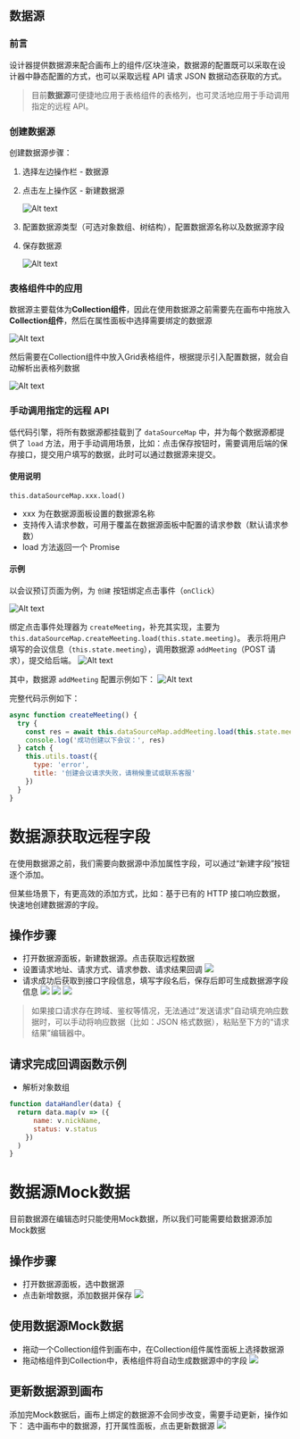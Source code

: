 ## 数据源

### 前言
设计器提供数据源来配合画布上的组件/区块渲染，数据源的配置既可以采取在设计器中静态配置的方式，也可以采取远程 API 请求 JSON 数据动态获取的方式。

> 目前**数据源**可便捷地应用于表格组件的表格列，也可灵活地应用于手动调用指定的远程 API。

### 创建数据源

创建数据源步骤：

1. 选择左边操作栏 - 数据源
2. 点击左上操作区 - 新建数据源

    ![Alt text](./imgs/data-source-2.png)
3. 配置数据源类型（可选对象数组、树结构），配置数据源名称以及数据源字段
4. 保存数据源

    ![Alt text](./imgs/data-source-1.png)


### 表格组件中的应用

数据源主要载体为**Collection组件**，因此在使用数据源之前需要先在画布中拖放入**Collection组件**，然后在属性面板中选择需要绑定的数据源

![Alt text](./imgs/data-source-3.png)

然后需要在Collection组件中放入Grid表格组件，根据提示引入配置数据，就会自动解析出表格列数据

![Alt text](./imgs/data-source-4.png)

### 手动调用指定的远程 API

低代码引擎，将所有数据源都挂载到了 `dataSourceMap` 中，并为每个数据源都提供了 `load` 方法，用于手动调用场景，比如：点击保存按钮时，需要调用后端的保存接口，提交用户填写的数据，此时可以通过数据源来提交。

#### 使用说明

`this.dataSourceMap.xxx.load()`

- xxx 为在数据源面板设置的数据源名称
- 支持传入请求参数，可用于覆盖在数据源面板中配置的请求参数（默认请求参数）
- load 方法返回一个 Promise

#### 示例

以会议预订页面为例，为 `创建` 按钮绑定点击事件（`onClick`）

![Alt text](./imgs/data-source-load-1.png)

绑定点击事件处理器为 `createMeeting`，补充其实现，主要为 `this.dataSourceMap.createMeeting.load(this.state.meeting)`。
表示将用户填写的会议信息（`this.state.meeting`），调用数据源 `addMeeting`（POST 请求），提交给后端。
![Alt text](./imgs/data-source-load-2.png)

其中，数据源 `addMeeting` 配置示例如下：
![Alt text](./imgs/data-source-load-3.png)

完整代码示例如下：
```js
async function createMeeting() {
  try {
    const res = await this.dataSourceMap.addMeeting.load(this.state.meeting)
    console.log('成功创建以下会议：', res)
  } catch {
    this.utils.toast({
      type: 'error',
      title: '创建会议请求失败，请稍候重试或联系客服' 
    })
  }
}
```

# 数据源获取远程字段

在使用数据源之前，我们需要向数据源中添加属性字段，可以通过“新建字段”按钮逐个添加。

但某些场景下，有更高效的添加方式，比如：基于已有的 HTTP 接口响应数据，快速地创建数据源的字段。

## 操作步骤

- 打开数据源面板，新建数据源。点击获取远程数据
- 设置请求地址、请求方式、请求参数、请求结果回调
![](./imgs/dataSource1.png)
- 请求成功后获取到接口字段信息，填写字段名后，保存后即可生成数据源字段信息
![](./imgs/dataSource2.png)
![](./imgs/dataSource3.png)
![](./imgs/dataSource4.png)

> 如果接口请求存在跨域、鉴权等情况，无法通过“发送请求”自动填充响应数据时，可以手动将响应数据（比如：JSON 格式数据），粘贴至下方的“请求结果”编辑器中。

## 请求完成回调函数示例

- 解析对象数组

```javascript
function dataHandler(data) {
  return data.map(v => ({
      name: v.nickName,
      status: v.status
    })
  )
}
```




# 数据源Mock数据

目前数据源在编辑态时只能使用Mock数据，所以我们可能需要给数据源添加Mock数据

## 操作步骤

- 打开数据源面板，选中数据源
- 点击新增数据，添加数据并保存
![](./imgs/dataSource5.png)

## 使用数据源Mock数据

- 拖动一个Collection组件到画布中，在Collection组件属性面板上选择数据源
- 拖动格组件到Collection中，表格组件将自动生成数据源中的字段
![](not-found/dataSource6.png)

## 更新数据源到画布

添加完Mock数据后，画布上绑定的数据源不会同步改变，需要手动更新，操作如下：
选中画布中的数据源，打开属性面板，点击更新数据源
![](./imgs/dataSource7.png)
